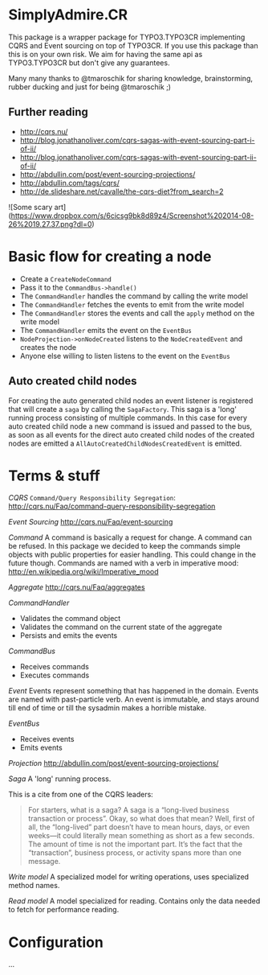 SimplyAdmire.CR
===============

This package is a wrapper package for TYPO3.TYPO3CR implementing
CQRS and Event sourcing on top of TYPO3CR. If you use this package
than this is on your own risk. We aim for having the same api as
TYPO3.TYPO3CR but don't give any guarantees.

Many many thanks to @tmaroschik for sharing knowledge, brainstorming,
rubber ducking and just for being @tmaroschik ;)

Further reading
---------------

* http://cqrs.nu/
* http://blog.jonathanoliver.com/cqrs-sagas-with-event-sourcing-part-i-of-ii/
* http://blog.jonathanoliver.com/cqrs-sagas-with-event-sourcing-part-ii-of-ii/
* http://abdullin.com/post/event-sourcing-projections/
* http://abdullin.com/tags/cqrs/
* http://de.slideshare.net/cavalle/the-cqrs-diet?from_search=2

![Some scary art]
(https://www.dropbox.com/s/6cicsg9bk8d89z4/Screenshot%202014-08-26%2019.27.37.png?dl=0)

Basic flow for creating a node
==============================

* Create a `CreateNodeCommand`
* Pass it to the `CommandBus->handle()`
* The `CommandHandler` handles the command by calling the write model
* The `CommandHandler` fetches the events to emit from the write model
* The `CommandHandler` stores the events and call the `apply` method on the write model
* The `CommandHandler` emits the event on the `EventBus`
* `NodeProjection->onNodeCreated` listens to the `NodeCreatedEvent` and creates the node
* Anyone else willing to listen listens to the event on the `EventBus`

Auto created child nodes
---------------------------------

For creating the auto generated child nodes an event listener is registered that will create a `saga` by calling the
`SagaFactory`. This saga is a 'long' running process consisting of multiple commands. In this case for every auto
created child node a new command is issued and passed to the bus, as soon as all events for the direct auto created
child nodes of the created nodes are emitted a `AllAutoCreatedChildNodesCreatedEvent` is emitted.

Terms & stuff
==========

*CQRS*
`Command/Query Responsibility Segregation`: http://cqrs.nu/Faq/command-query-responsibility-segregation

*Event Sourcing*
http://cqrs.nu/Faq/event-sourcing

*Command*
A command is basically a request for change. A command can be refused. In this package we decided to keep the commands
simple objects with public properties for easier handling. This could change in the future though.
Commands are named with a verb in imperative mood: http://en.wikipedia.org/wiki/Imperative_mood

*Aggregate*
http://cqrs.nu/Faq/aggregates

*CommandHandler*
* Validates the command object
* Validates the command on the current state of the aggregate
* Persists and emits the events

*CommandBus*
* Receives commands
* Executes commands

*Event*
Events represent something that has happened in the domain. Events are named with past-particle verb. An event is immutable,
and stays around till end of time or till the sysadmin makes a horrible mistake.

*EventBus*
* Receives events
* Emits events

*Projection*
http://abdullin.com/post/event-sourcing-projections/

*Saga*
A 'long' running process.

This is a cite from one of the CQRS leaders:

> For starters, what is a saga?  A saga is a “long-lived business transaction or process”.  Okay, so what does that mean?
> Well, first of all, the “long-lived” part doesn’t have to mean hours, days, or even weeks—it could literally mean
> something as short as a few seconds.  The amount of time is not the important part.  It’s the fact that the
> “transaction”, business process, or activity spans more than one message.

*Write model*
A specialized model for writing operations, uses specialized method names.

*Read model*
A model specialized for reading. Contains only the data needed to fetch for performance reading.

Configuration
==========

...

